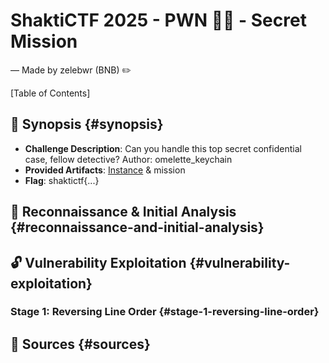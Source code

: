 # ShaktiCTF 2025 - PWN 🧑‍🍳 - Secret Mission

— Made by zelebwr (BNB) ✏️

[Table of Contents]

## 🎯 Synopsis {#synopsis}

-   **Challenge Description**: Can you handle this top secret confidential case, fellow detective? Author: omelette_keychain
-   **Provided Artifacts**: [Instance](https://instancer.eng.run/login) & mission
-   **Flag**: shaktictf{...}

## 🔎 Reconnaissance & Initial Analysis {#reconnaissance-and-initial-analysis}

## 🔓 Vulnerability Exploitation {#vulnerability-exploitation}

### Stage 1: Reversing Line Order {#stage-1-reversing-line-order}

## 📖 Sources {#sources}

